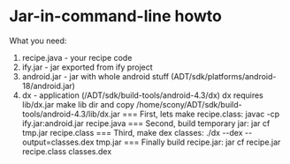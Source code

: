 Jar-in-command-line howto
===
What you need:
1. recipe.java - your recipe code
2. ify.jar - jar exported from ify project
3. android.jar - jar with whole android stuff (ADT/sdk/platforms/android-18/android.jar)
4. dx - application (/ADT/sdk/build-tools/android-4.3/dx)
   dx requires lib/dx.jar
   make lib dir and copy /home/scony/ADT/sdk/build-tools/android-4.3/lib/dx.jar
===
First, lets make recipe.class:
javac -cp ify.jar:android.jar recipe.java
===
Second, build temporary jar:
jar cf tmp.jar recipe.class
===
Third, make dex classes:
./dx --dex --output=classes.dex tmp.jar
===
Finally build recipe.jar:
jar cf recipe.jar recipe.class classes.dex